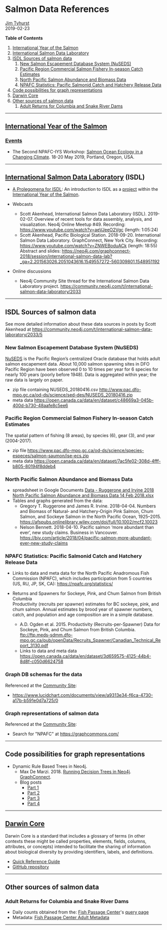 # Salmon Data References

[Jim Tyhurst](https://www.jimtyhurst.com/)  
2019-02-23

**Table of Contents**

1. [International Year of the Salmon](#international-year-of-the-salmon)
1. [International Salmon Data Laboratory](#international-salmon-data-laboratory)
1. [ISDL Sources of salmon data](#isdl-sources-of-salmon-data)
    1. [New Salmon Escapement Database System (NuSEDS)](#new-salmon-escapement-database-system-nuseds)
    1. [Pacific Region Commercial Salmon Fishery In-season Catch Estimates](#pacific-region-commercial-salmon-fishery-in-season-catch-estimates)
    1. [North Pacific Salmon Abundance and Biomass Data](#north-pacific-salmon-abundance-and-biomass-data)
    1. [NPAFC Statistics: Pacific Salmonid Catch and Hatchery Release Data](#npafc-statistics-pacific-salmonid-catch-and-hatchery-release-data)
1. [Code possibilities for graph representations](#code-possibilities-for-graph-representations)
1. [Darwin Core](#darwin-core)
1. [Other sources of salmon data](#other-sources-of-salmon-data)
    1. [Adult Returns for Columbia and Snake River Dams](#adult-returns-for-columbia-and-snake-river-dams)

---

## [International Year of the Salmon](https://yearofthesalmon.org/)

### [Events](https://yearofthesalmon.org/events/)

* The Second NPAFC-IYS Workshop: [Salmon Ocean Ecology in a Changing Climate](https://yearofthesalmon.org/salmon_event/the-second-npafc-iys-workshop-salmon-ocean-ecology-in-a-changing-climate/). 18-20 May 2019, Portland, Oregon, USA.

---

## [International Salmon Data Laboratory](https://yearofthesalmon.org/project/international-salmon-data-laboratory/) (ISDL)

* [A Prolegomena for ISDL](https://docs.google.com/document/d/1aZNCDmqZwhVQWHo_XsXs2f_VI0Wx_Ae4l2GRaYcoYw4/): An introduction to ISDL as a [project](https://yearofthesalmon.org/project/international-salmon-data-laboratory/) within the [International Year of the Salmon](https://yearofthesalmon.org/).
* Webcasts

    * Scott Akenhead, International Salmon Data Laboratory (ISDL). 2019-02-07. Overview of recent tools for data assembly, analysis, and visualization. Neo4j Online Meetup #49.
        Recording: https://www.youtube.com/watch?v=aeVJeeO2Vgc (length: 1:05:24)
    * Scott Akenhead, Pacific Biological Station. 2018-09-20. International Salmon Data Laboratory. GraphConnect, New York City.
        Recording: https://www.youtube.com/watch?v=ZNWEBoduACk (length: 18:55)
        Abstract and slides: https://neo4j.com/graphconnect-2018/session/international-salmon-data-lab?_ga=2.201563026.2051043616.1549557272-560309801.1548951192
* Online discussions

    * Neo4j Community Site thread for the International Salmon Data Laboratory project.
        https://community.neo4j.com/t/international-salmon-data-laboratory/2033

---

## ISDL Sources of salmon data

See more detailed information about these data sources in posts by Scott Akenhead at https://community.neo4j.com/t/international-salmon-data-laboratory/2033/5

### New Salmon Escapement Database System (NuSEDS)
[NuSEDS](https://open.canada.ca/en/suggested-datasets/new-salmon-escapement-database-nuseds) is the Pacific Region’s centralized Oracle database that holds adult salmon escapement data. About 10,000 salmon spawning sites in DFO Pacific Region have been observed 0 to 10 times per year for 6 species for nearly 100 years (poorly before 1948). Data is aggregated within year; the raw data is largely on paper.

* zip file containing NUSEDS_20180416.csv
    http://www.pac.dfo-mpo.gc.ca/od-ds/science/sed-des/NUSEDS_20180416.zip
* meta data
    https://open.canada.ca/data/en/dataset/c48669a3-045b-400d-b730-48aafe8c5ee6

### Pacific Region Commercial Salmon Fishery In-season Catch Estimates
The spatial pattern of fishing (8 areas), by species (6), gear (3), and year (2004-2017).

* zip file
    https://www.pac.dfo-mpo.gc.ca/od-ds/science/species-especes/salmon-saumon/ise-ecs.zip
* meta data
    https://open.canada.ca/data/en/dataset/7ac5fe02-308d-4fff-b805-80194f8ddeb4

### North Pacific Salmon Abundance and Biomass Data

* spreadsheet in Google Documents
    [Data - Ruggerone and Irvine 2018 North Pacific Salmon Abundance and Biomass Data 14 Feb 2018.xlsx](https://docs.google.com/a/s4s.com/viewer?a=v&pid=sites&srcid=czRzLmNvbXxzb2NrZXllLWN1bXVsYXRpdmUtaW1wYWN0c3xneDo3MDE1NzdlMjRkZTg2MGIw)
* Tables and graphs generated from the data:
    * Gregory T. Ruggerone and James R. Irvine. 2018-04-04. Numbers and Biomass of Natural‐ and Hatchery‐Origin Pink Salmon, Chum Salmon, and Sockeye Salmon in the North Pacific Ocean, 1925–2015. https://afspubs.onlinelibrary.wiley.com/doi/full/10.1002/mcf2.10023
    * Nelson Bennett. 2018-04-10. Pacific salmon ‘more abundant than ever’, new study claims. Business in Vancouver. https://biv.com/article/2018/04/pacific-salmon-more-abundant-ever-new-study-claims

### NPAFC Statistics: Pacific Salmonid Catch and Hatchery Release Data

* Links to data and meta data for the North Pacific Anadromous Fish Commission (NPAFC), which includes participation from 5 countries (US, RU, JP, SK, CA): https://npafc.org/statistics/
* Returns and Spawners for Sockeye, Pink, and Chum Salmon from British Columbia  
Productivity (recruits per spawner) estimates for BC sockeye, pink, and chum salmon. Annual estimates by brood year of spawner numbers, catch, and population and age composition are in a simple database.

    * A.D. Ogden et al. 2015. Productivity (Recruits-per-Spawner) Data for Sockeye, Pink, and Chum Salmon from British Columbia.  
    ftp://ftp.meds-sdmm.dfo-mpo.gc.ca/pub/openData/Recruits_Spawner/Canadian_Technical_Report_3130.pdf
    * Links to data and meta data  
    https://open.canada.ca/data/en/dataset/3d659575-4125-44b4-8d8f-c050d6624758

### Graph DB schemas for the data

Referenced at the [Community Site](https://community.neo4j.com/t/international-salmon-data-laboratory/2033/):

* https://www.lucidchart.com/documents/view/a9313e34-f6ca-4730-a17b-b591e0d7a725/0

### Graph representations of salmon data

Referenced at the [Community Site](https://community.neo4j.com/t/international-salmon-data-laboratory/2033/):

* Search for "NPAFC" at https://graphcommons.com/

---

## Code possibilities for graph representations

* Dynamic Rule Based Trees in Neo4j.
    * Max De Marzi. 2018. [Running Decision Trees in Neo4j](https://www.youtube.com/watch?v=cup2OyTfrBM). [GraphConnect](https://graphconnect.com/).
    * Blog posts
        * [Part 1](https://maxdemarzi.com/2018/01/14/dynamic-rule-based-decision-trees-in-neo4j/)
        * [Part 2](https://maxdemarzi.com/2018/01/26/dynamic-rule-based-decision-trees-in-neo4j-part-2/)
        * [Part 3](https://maxdemarzi.com/2018/10/08/dynamic-rule-based-decision-trees-in-neo4j-part-3/)
        * [Part 4](https://maxdemarzi.com/2018/11/05/dynamic-rule-based-decision-trees-in-neo4j-part-4/)

---

## [Darwin Core](http://rs.tdwg.org/dwc/)
Darwin Core is a standard that includes a glossary of terms (in other contexts these might be called properties, elements, fields, columns, attributes, or concepts) intended to facilitate the sharing of information about biological diversity by providing identifiers, labels, and definitions.

* [Quick Reference Guide](http://rs.tdwg.org/dwc/terms/)
* [GitHub repository](https://github.com/tdwg/dwc)

---

## Other sources of salmon data

### Adult Returns for Columbia and Snake River Dams

* Daily counts obtained from the: [Fish Passage Center](http://www.fpc.org/)'s [query page](http://www.fpc.org/web/apps/adultsalmon/Q_adultcounts_dataquery.php)
* Metadata: [Fish Passage Center Adult Metadata](http://www.fpc.org/documents/metadata/FPC_Adult_Metadata.html)

---
